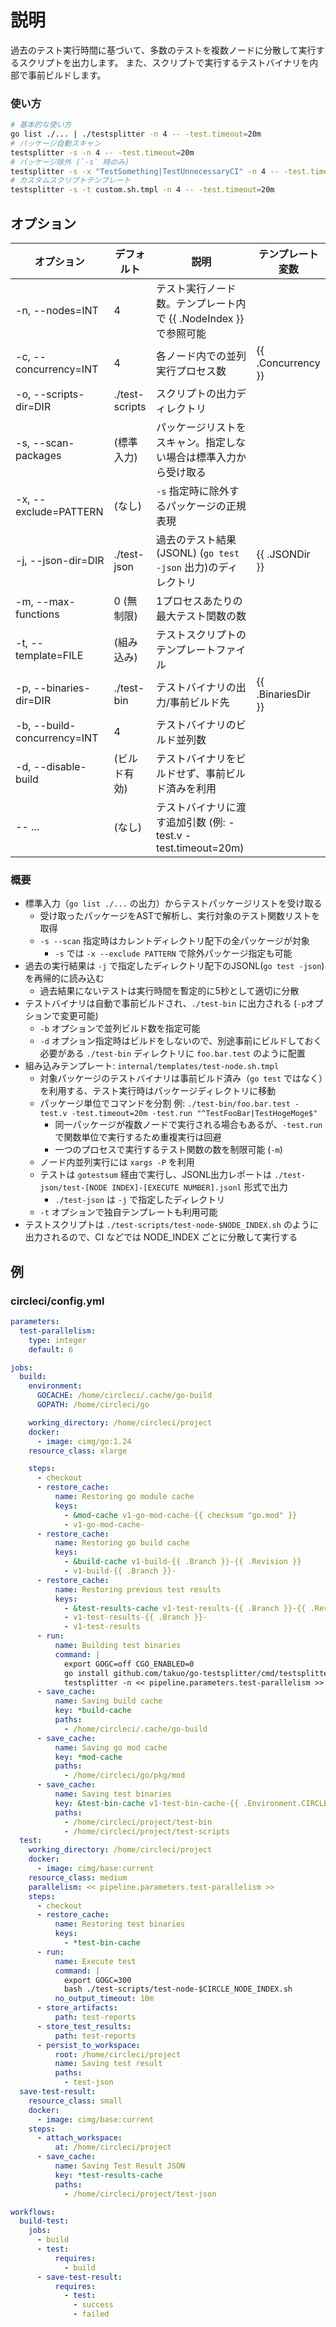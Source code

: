 # 説明

過去のテスト実行時間に基づいて、多数のテストを複数ノードに分散して実行するスクリプトを出力します。
また、スクリプトで実行するテストバイナリを内部で事前ビルドします。

### 使い方

```bash
# 基本的な使い方
go list ./... | ./testsplitter -n 4 -- -test.timeout=20m
# パッケージ自動スキャン
testsplitter -s -n 4 -- -test.timeout=20m
# パッケージ除外 (`-s` 時のみ)
testsplitter -s -x "TestSomething|TestUnnecessaryCI" -n 4 -- -test.timeout=20m
# カスタムスクリプトテンプレート
testsplitter -s -t custom.sh.tmpl -n 4 -- -test.timeout=20m
```

## オプション

  | オプション                    | デフォルト           | 説明                                                                 | テンプレート変数         |
  |------------------------------|----------------------|----------------------------------------------------------------------|--------------------------|
  | -n, --nodes=INT              | 4                    | テスト実行ノード数。テンプレート内で {{ .NodeIndex }} で参照可能      |        |
  | -c, --concurrency=INT        | 4                    | 各ノード内での並列実行プロセス数                                            | {{ .Concurrency }}       |
  | -o, --scripts-dir=DIR        | ./test-scripts       | スクリプトの出力ディレクトリ                                         |                          |
  | -s, --scan-packages          | (標準入力)           | パッケージリストをスキャン。指定しない場合は標準入力から受け取る      |                          |
  | -x, --exclude=PATTERN        | (なし)               | `-s` 指定時に除外するパッケージの正規表現                               |                          |
  | -j, --json-dir=DIR           | ./test-json          | 過去のテスト結果(JSONL) (`go test -json` 出力)のディレクトリ                      | {{ .JSONDir }}         |
  | -m, --max-functions          | 0 (無制限)           | 1プロセスあたりの最大テスト関数の数                                    |                          |
  | -t, --template=FILE          | (組み込み)           | テストスクリプトのテンプレートファイル                               |                          |
  | -p, --binaries-dir=DIR       | ./test-bin           | テストバイナリの出力/事前ビルド先                                   | {{ .BinariesDir }}       |
  | -b, --build-concurrency=INT  | 4                    | テストバイナリのビルド並列数                                         |                          |
  | -d, --disable-build          | (ビルド有効)         | テストバイナリをビルドせず、事前ビルド済みを利用                     |                          |
  | -- ...                       | (なし)               | テストバイナリに渡す追加引数 (例: -test.v -test.timeout=20m)         |                          |

### 概要

* 標準入力（`go list ./...` の出力）からテストパッケージリストを受け取る
  * 受け取ったパッケージをASTで解析し、実行対象のテスト関数リストを取得
  * `-s --scan` 指定時はカレントディレクトリ配下の全パッケージが対象
    * `-s` では `-x --exclude PATTERN` で除外パッケージ指定も可能
* 過去の実行結果は `-j` で指定したディレクトリ配下のJSONL(`go test -json`)を再帰的に読み込む
  * 過去結果にないテストは実行時間を暫定的に5秒として適切に分散
* テストバイナリは自動で事前ビルドされ、`./test-bin` に出力される (`-p`オプションで変更可能)
  * `-b` オプションで並列ビルド数を指定可能
  * `-d` オプション指定時はビルドをしないので、別途事前にビルドしておく必要がある `./test-bin` ディレクトリに `foo.bar.test` のように配置
* 組み込みテンプレート: `internal/templates/test-node.sh.tmpl`
  * 対象パッケージのテストバイナリは事前ビルド済み（`go test` ではなく）を利用する、テスト実行時はパッケージディレクトリに移動
  * パッケージ単位でコマンドを分割 例: `./test-bin/foo.bar.test -test.v -test.timeout=20m -test.run "^TestFooBar|TestHogeMoge$"`
    * 同一パッケージが複数ノードで実行される場合もあるが、`-test.run` で関数単位で実行するため重複実行は回避
    * 一つのプロセスで実行するテスト関数の数を制限可能 (`-m`)
  * ノード内並列実行には `xargs -P` を利用
  * テストは `gotestsum` 経由で実行し、JSONL出力レポートは `./test-json/test-[NODE INDEX]-[EXECUTE NUMBER].jsonl` 形式で出力
    * `./test-json` は `-j` で指定したディレクトリ
  * `-t` オプションで独自テンプレートも利用可能
* テストスクリプトは `./test-scripts/test-node-$NODE_INDEX.sh` のように出力されるので、CI などでは NODE_INDEX ごとに分散して実行する

## 例

### circleci/config.yml

```yaml
parameters:
  test-parallelism:
    type: integer
    default: 6

jobs:
  build:
    environment:
      GOCACHE: /home/circleci/.cache/go-build
      GOPATH: /home/circleci/go

    working_directory: /home/circleci/project
    docker:
      - image: cimg/go:1.24
    resource_class: xlarge

    steps:
      - checkout
      - restore_cache:
          name: Restoring go module cache
          keys:
            - &mod-cache v1-go-mod-cache-{{ checksum "go.mod" }}
            - v1-go-mod-cache-
      - restore_cache:
          name: Restoring go build cache
          keys:
            - &build-cache v1-build-{{ .Branch }}-{{ .Revision }}
            - v1-build-{{ .Branch }}-
      - restore_cache:
          name: Restoring previous test results
          keys:
            - &test-results-cache v1-test-results-{{ .Branch }}-{{ .Revision }}
            - v1-test-results-{{ .Branch }}-
            - v1-test-results
      - run:
          name: Building test binaries
          command: |
            export GOGC=off CGO_ENABLED=0
            go install github.com/takuo/go-testsplitter/cmd/testsplitter@latest
            testsplitter -n << pipeline.parameters.test-parallelism >> -s -b 7 -c 4 -m 20 -- -test.timeout=10m
      - save_cache:
          name: Saving build cache
          key: *build-cache
          paths:
            - /home/circleci/.cache/go-build
      - save_cache:
          name: Saving go mod cache
          key: *mod-cache
          paths:
            - /home/circleci/go/pkg/mod
      - save_cache:
          name: Saving test binaries
          key: &test-bin-cache v1-test-bin-cache-{{ .Environment.CIRCLE_WORKFLOW_ID }}
          paths:
            - /home/circleci/project/test-bin
            - /home/circleci/project/test-scripts
  test:
    working_directory: /home/circleci/project
    docker:
      - image: cimg/base:current
    resource_class: medium
    parallelism: << pipeline.parameters.test-parallelism >>
    steps:
      - checkout
      - restore_cache:
          name: Restoring test binaries
          keys:
            - *test-bin-cache
      - run:
          name: Execute test
          command: |
            export GOGC=300
            bash ./test-scripts/test-node-$CIRCLE_NODE_INDEX.sh
          no_output_timeout: 10m
      - store_artifacts:
          path: test-reports
      - store_test_results:
          path: test-reports
      - persist_to_workspace:
          root: /home/circleci/project
          name: Saving test result
          paths:
            - test-json
  save-test-result:
    resource_class: small
    docker:
      - image: cimg/base:current
    steps:
      - attach_workspace:
          at: /home/circleci/project
      - save_cache:
          name: Saving Test Result JSON
          key: *test-results-cache
          paths:
            - /home/circleci/project/test-json

workflows:
  build-test:
    jobs:
      - build
      - test:
          requires:
            - build
      - save-test-result:
          requires:
            - test:
              - success
              - failed
```
